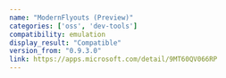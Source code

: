 ```yaml
---
name: "ModernFlyouts (Preview)"
categories: ['oss', 'dev-tools']
compatibility: emulation
display_result: "Compatible"
version_from: "0.9.3.0"
link: https://apps.microsoft.com/detail/9MT60QV066RP
---
```


